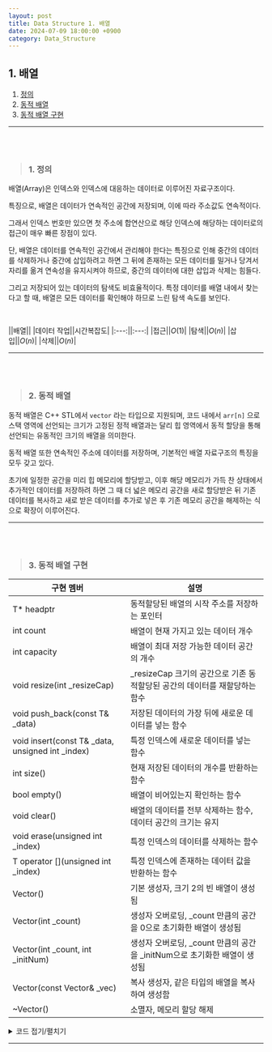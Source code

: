 ```yaml
---
layout: post
title: Data Structure 1. 배열
date: 2024-07-09 18:00:00 +0900
category: Data_Structure
---
```


## 1. 배열

1. [정의](#1-정의)
2. [동적 배열](#2-동적-배열)
3. [동적 배열 구현](#3-동적-배열-구현)

---

<br><br>

>### 1. 정의

배열(Array)은 인덱스와 인덱스에 대응하는 데이터로 이루어진 자료구조이다.

특징으로, 배열은 데이터가 연속적인 공간에 저장되며, 이에 따라 주소값도 연속적이다.

그래서 인덱스 번호만 있으면 첫 주소에 합연산으로 해당 인덱스에 해당하는 데이터로의 접근이 매우 빠른 장점이 있다.

단, 배열은 데이터를 연속적인 공간에서 관리해야 한다는 특징으로 인해 중간의 데이터를 삭제하거나 중간에 삽입하려고 하면 그 뒤에 존재하는 모든 데이터를 밀거나 당겨서 자리를 옮겨 연속성을 유지시켜야 하므로, 중간의 데이터에 대한 삽입과 삭제는 힘들다.

그리고 저장되어 있는 데이터의 탐색도 비효율적이다. 특정 데이터를 배열 내에서 찾는다고 할 때, 배열은 모든 데이터를 확인해야 하므로 느린 탐색 속도를 보인다.

<br> 

||배열||
|데이터 작업||시간복잡도|
|:---:||:---:|
|접근||$O(1)$|
|탐색||$O(n)$|
|삽입||$O(n)$|
|삭제||$O(n)$|

---

<br><br>

>### 2. 동적 배열

동적 배열은 C++ STL에서 `vector` 라는 타입으로 지원되며, 코드 내에서 `arr[n]` 으로 스택 영역에 선언되는 크기가 고정된 정적 배열과는 달리 힙 영역에서 동적 할당을 통해 선언되는 유동적인 크기의 배열을 의미한다.

동적 배열 또한 연속적인 주소에 데이터를 저장하며, 기본적인 배열 자료구조의 특징을 모두 갖고 있다.

초기에 일정한 공간을 미리 힙 메모리에 할당받고, 이후 해당 메모리가 가득 찬 상태에서 추가적인 데이터를 저장하려 하면 그 때 더 넓은 메모리 공간을 새로 할당받은 뒤 기존 데이터를 복사하고 새로 받은 데이터를 추가로 넣은 후 기존 메모리 공간을 해제하는 식으로 확장이 이루어진다.


---

<br><br>

>### 3. 동적 배열 구현


|구현 멤버|설명|
|---|---|
|T* headptr|동적할당된 배열의 시작 주소를 저장하는 포인터|
|int count|배열이 현재 가지고 있는 데이터 개수|
|int capacity|배열이 최대 저장 가능한 데이터 공간의 개수|
|void resize(int _resizeCap)|_resizeCap 크기의 공간으로 기존 동적할당된 공간의 데이터를 재할당하는 함수|
|void push_back(const T& _data)|저장된 데이터의 가장 뒤에 새로운 데이터를 넣는 함수|
|void insert(const T& _data, unsigned int _index)|특정 인덱스에 새로운 데이터를 넣는 함수|
|int size()|현재 저장된 데이터의 개수를 반환하는 함수|
|bool empty()|배열이 비어있는지 확인하는 함수|
|void clear()|배열의 데이터를 전부 삭제하는 함수, 데이터 공간의 크기는 유지|
|void erase(unsigned int _index)|특정 인덱스의 데이터를 삭제하는 함수|
|T operator [](unsigned int _index)|특정 인덱스에 존재하는 데이터 값을 반환하는 함수|
|Vector()|기본 생성자, 크기 2의 빈 배열이 생성됨|
|Vector(int _count)|생성자 오버로딩, _count 만큼의 공간을 0으로 초기화한 배열이 생성됨|
|Vector(int _count, int _initNum)|생성자 오버로딩, _count 만큼의 공간을 _initNum으로 초기화한 배열이 생성됨|
|Vector(const Vector<T>& _vec)|복사 생성자, 같은 타입의 배열을 복사하여 생성함|
|~Vector()|소멸자, 메모리 할당 해제|




<details>
<summary>코드 접기/펼치기</summary>
<div markdown="1">

``` cpp

#pragma once

#include <assert.h>

template<typename T>
class Vector {
private:
	T* headptr;
	int count;
	int capacity;

	void resize(int _resizeCap) {
		if (capacity >= _resizeCap) {
			assert(nullptr);
		}

		T* newhead = new T[_resizeCap];
		for (int i = 0; i < count; ++i) {
			newhead[i] = headptr[i];
		}
		capacity = _resizeCap;
		T* delptr = headptr;
		headptr = newhead;
		delete[] delptr;
	}


public:

	// push_back
	void push_back(const T& _data) {
		// 만약 기존 배열이 꽉 찼다면 공간 확장
		if (count == capacity) {
			resize(capacity * 2);
		}

		// 마지막 요소의 뒤에 data 삽입
		headptr[count] = _data;
		count++;
	}


	// insert
	void insert(const T& _data, unsigned int _index) {
		// 입력된 인덱스 값이 수용량을 넘어선 경우 확장하고 중간 빈 공간을 0으로 채운다
		if (capacity <= _index) {
			resize(_index + 1);
			for (int i = count; i < _index; i++) {
				push_back(0);
			}
			push_back(_data);
			count = _index + 1;
		}
		// 수용량은 안넘지만 현재 자료 수보다 넘어선 공간에 넣는 경우 빈공간을 0으로 채운다
		else if (count <= _index) {
			for (int i = count; i < _index; i++) {
				push_back(0);
			}
			push_back(_data);
			count = _index + 1;
		}
		// 두 경우 모두 아니면 값을 자리에 넣고 이후 값을 뒤로 민다
		else {
			// 만약 기존 배열이 꽉 찼다면 공간 확장
			if (count == capacity) {
				resize(capacity * 2);
			}
			for (int i = count - 1; i >= _index; i--) {
				headptr[i + 1] = headptr[i];
			}
			headptr[_index] = _data;
			count++;
		}
	}

	// size
	int size() {
		return count;
	}

	// empty
	bool empty() {
		return (size() == 0);
	}

	// clear
	void clear() {
		count = 0;
	}

	// erase
	void erase(unsigned int _index) {
		if (_index >= count) {
			assert(nullptr);
		}
		for (int i = _index; i < count; i++) {
			headptr[i] = headptr[i + 1];
		}
		count--;
	}

	// []
	T operator [](unsigned int _index) {
		if (_index >= count) {
			assert(nullptr);
		}
		return headptr[_index];
	}


	// 생성자
	Vector() {
		headptr = new T[2];
		capacity = 2;
	}

	Vector(int _count) {
		headptr = new T[_count];
		for (int i = 0; i < _count; ++i) {
			headptr[i] = 0;
		}
		count = _count;
		capacity = _count;
	}

	Vector(int _count, int _initNum) {
		headptr = new T[_count];
		for (int i = 0; i < _count; ++i) {
			headptr[i] = _initNum;
		}
		count = _count;
		capacity = _count;
	}

	Vector(const Vector<T>& _vec) {
		headptr = new T[_vec.capacity];
		for (int i = 0; i < _vec.count; ++i) {
			headptr[i] = _vec.headptr[i];
		}
		count = _vec.count;
		capacity = _vec.capacity;
	}

	// 소멸자
	~Vector() {
		delete[] headptr;
	}

};

```

</div>
</details>

---